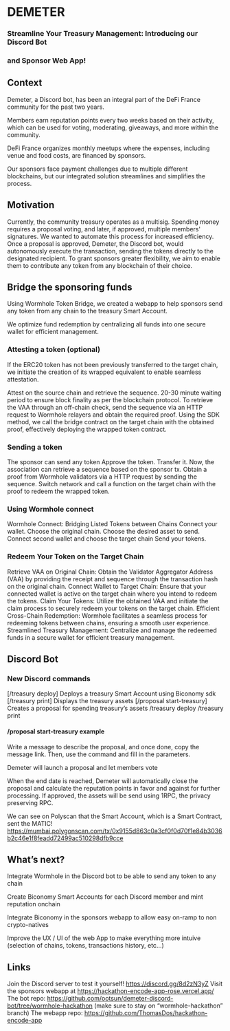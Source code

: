 # DEMETER

### Streamline Your Treasury Management: Introducing our Discord Bot

### and Sponsor Web App!

## Context

Demeter, a Discord bot, has been an integral part of the DeFi France community for the past two years.

Members earn reputation points every two weeks based on their activity, which can be used for voting, moderating, giveaways, and more within the community.

DeFi France organizes monthly meetups where the expenses, including venue and food costs, are financed by sponsors.

Our sponsors face payment challenges due to multiple different blockchains, but our integrated solution streamlines and simplifies the process.

## Motivation

Currently, the community treasury operates as a multisig. Spending money requires a proposal voting, and later, if approved, multiple members' signatures.
We wanted to automate this process for increased efficiency. Once a proposal is approved, Demeter, the Discord bot, would autonomously execute the transaction, sending the tokens directly to the designated recipient.
To grant sponsors greater flexibility, we aim to enable them to contribute any token from any blockchain of their choice.

## Bridge the sponsoring funds

Using Wormhole Token Bridge, we created a webapp to help sponsors send any token from any chain to the treasury Smart Account.

We optimize fund redemption by centralizing all funds into one secure wallet for efficient management.

### Attesting a token (optional)

If the ERC20 token has not been previously transferred to the target chain, we initiate the creation of its wrapped equivalent to enable seamless attestation.

Attest on the source chain and retrieve the sequence.
20-30 minute waiting period to ensure block finality as per the blockchain protocol.
To retrieve the VAA through an off-chain check, send the sequence via an HTTP request to Wormhole relayers and obtain the required proof.
Using the SDK method, we call the bridge contract on the target chain with the obtained proof, effectively deploying the wrapped token contract.

### Sending a token

The sponsor can send any token
Approve the token.
Transfer it.
Now, the association can retrieve a sequence based on the sponsor tx.
Obtain a proof from Wormhole validators via a HTTP request by sending the sequence.
Switch network and call a function on the target chain with the proof to redeem the wrapped token.

### Using Wormhole connect

Wormhole Connect: Bridging Listed Tokens between Chains
Connect your wallet.
Choose the original chain.
Choose the desired asset to send.
Connect second wallet and choose the target chain
Send your tokens.

### Redeem Your Token on the Target Chain

Retrieve VAA on Original Chain: Obtain the Validator Aggregator Address (VAA) by providing the receipt and sequence through the transaction hash on the original chain.
Connect Wallet to Target Chain: Ensure that your connected wallet is active on the target chain where you intend to redeem the tokens.
Claim Your Tokens: Utilize the obtained VAA and initiate the claim process to securely redeem your tokens on the target chain.
Efficient Cross-Chain Redemption: Wormhole facilitates a seamless process for redeeming tokens between chains, ensuring a smooth user experience.
Streamlined Treasury Management: Centralize and manage the redeemed funds in a secure wallet for efficient treasury management.

## Discord Bot

### New Discord commands

[/treasury deploy] Deploys a treasury Smart Account using Biconomy sdk
[/treasury print] Displays the treasury assets
[/proposal start-treasury] Creates a proposal for spending treasury’s assets
/treasury deploy
/treasury print

#### /proposal start-treasury example

Write a message to describe the proposal, and once done, copy the message link. Then, use the command and fill in the parameters.

Demeter will launch a proposal and let members vote

When the end date is reached, Demeter will automatically close the proposal and calculate the reputation points in favor and against for further processing. If approved, the assets will be send using 1RPC, the privacy preserving RPC.

We can see on Polyscan that the Smart Account, which is a Smart Contract, sent the MATIC!
https://mumbai.polygonscan.com/tx/0x9155d863c0a3cf0f0d70f1e84b3036b2c46e1f8feadd72499ac510298dfb9cce

## What’s next?

Integrate Wormhole in the Discord bot to be able to send any token to any chain

Create Biconomy Smart Accounts for each Discord member and mint reputation onchain

Integrate Biconomy in the sponsors webapp to allow easy on-ramp to non crypto-natives

Improve the UX / UI of the web App to make everything more intuive (selection of chains, tokens, transactions history, etc...)

## Links

Join the Discord server to test it yourself! https://discord.gg/8d2zN3yZ
Visit the sponsors webapp at https://hackathon-encode-app-rose.vercel.app/
The bot repo: https://github.com/ootsun/demeter-discord-bot/tree/wormhole-hackathon
(make sure to stay on “wormhole-hackathon” branch)
The webapp repo: https://github.com/ThomasDos/hackathon-encode-app
